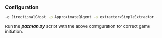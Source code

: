 ### Configuration

```bash
-g DirectionalGhost -p ApproximateQAgent -a extractor=SimpleExtractor -x 100 -n 110 -l mediumClassic
```
Run the ***pacman.py*** script with the above configuration for correct game initiation.
